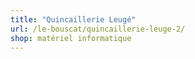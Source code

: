 ```yaml
---
title: "Quincaillerie Leugé"
url: /le-bouscat/quincaillerie-leuge-2/
shop: matériel informatique
---
```

